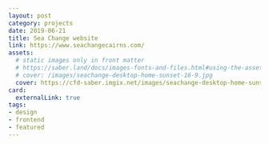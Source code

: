 ```yaml
---
layout: post
category: projects
date: 2019-06-21
title: Sea Change website
link: https://www.seachangecairns.com/
assets:
  # static images only in front matter
  # https://saber.land/docs/images-fonts-and-files.html#using-the-assets-page-attribute
  # cover: /images/seachange-desktop-home-sunset-16-9.jpg
  cover: https://cfd-saber.imgix.net/images/seachange-desktop-home-sunset-16-9.jpg
card:
  externalLink: true
tags: 
- design
- frontend
- featured
---
```


